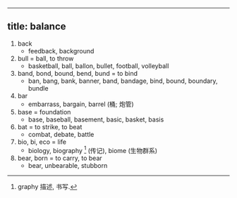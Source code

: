 
---
title: balance
---

1. back
    - feedback, background
1. bull = ball, to throw
    - basketball, ball, ballon, bullet, football, volleyball    
1. band, bond, bound, bend, bund = to bind
    - ban, bang, bank, banner, band, bandage, bind, bound, boundary, bundle
1. bar
    - embarrass, bargain, barrel (桶; 炮管)
1. base = foundation
    - base, baseball, basement, basic, basket, basis
1. bat = to strike, to beat
    - combat, debate, battle
1. bio, bi, eco = life
    - biology, biography [^graphy] (传记), biome (生物群系)
1. bear, born = to carry, to bear
    - bear, unbearable, stubborn

[^graphy]: graphy 描述, 书写.
